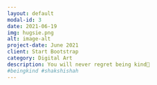 ```yaml
---
layout: default
modal-id: 3
date: 2021-06-19
img: hugsie.png
alt: image-alt
project-date: June 2021
client: Start Bootstrap
category: Digital Art
description: You will never regret being kind💓
#beingkind #shakshishah
---
```

